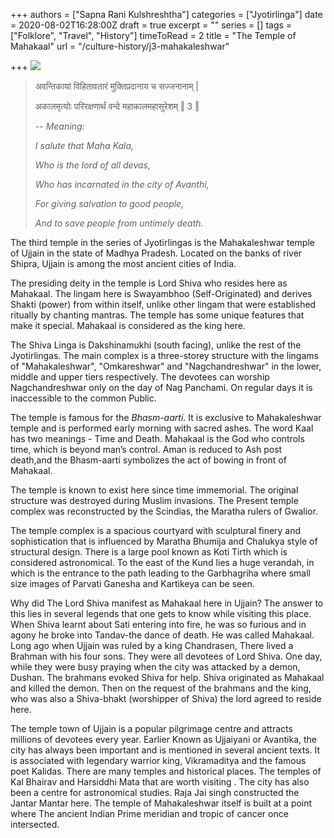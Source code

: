 +++
authors = ["Sapna Rani Kulshreshtha"]
categories = ["Jyotirlinga"]
date = 2020-08-02T16:28:00Z
draft = true
excerpt = ""
series = []
tags = ["Folklore", "Travel", "History"]
timeToRead = 2
title = "The Temple of Mahakaal"
url = "/culture-history/j3-mahakaleshwar"

+++
![](/images/mahakal_temple_ujjain.JPG)

> अवन्तिकायां विहितावतारं मुक्तिप्रदानाय च सज्जनानाम् |
>
> अकालमृत्योः परिरक्षणार्थं वन्दे महाकालमहासुरेशम् ‖ 3 ‖
>
> _-- Meaning:_
>
> _I salute that Maha Kala,_
>
> _Who is the lord of all devas,_
>
> _Who has incarnated in the city of Avanthi,_
>
> _For giving salvation to good people,_
>
> _And to save people from untimely death._

The third temple in the series of Jyotirlingas is the Mahakaleshwar temple of Ujjain in the state of Madhya Pradesh. Located on the banks of river Shipra, Ujjain is among the most ancient cities of India.

The presiding deity in the temple is Lord Shiva who resides here as Mahakaal. The lingam here is Swayambhoo (Self-Originated) and derives Shakti (power) from within itself, unlike other lingam that were established ritually by chanting mantras. The temple has some unique features that make it special. Mahakaal is considered as the king here.

The Shiva Linga is Dakshinamukhi (south facing), unlike the rest of the Jyotirlingas. The main complex is a three-storey structure with the lingams of "Mahakaleshwar", "Omkareshwar" and "Nagchandreshwar" in the lower, middle and upper tiers respectively. The devotees can worship Nagchandreshwar only on the day of Nag Panchami. On regular days it is inaccessible to the common Public.

The temple is famous for the _Bhasm-aarti_. It is exclusive to Mahakaleshwar temple and is performed early morning with sacred ashes. The word Kaal has two meanings - Time and Death. Mahakaal is the God who controls time, which is beyond man’s control. Aman is reduced to Ash post death,and the Bhasm-aarti symbolizes the act of bowing in front of Mahakaal.

The temple is known to exist here since time immemorial. The original structure was destroyed during Muslim invasions. The Present temple complex was reconstructed by the Scindias, the Maratha rulers of Gwalior.

The temple complex is a spacious courtyard with sculptural finery and sophistication that is influenced by Maratha Bhumija and Chalukya style of structural design. There is a large pool known as Koti Tirth which is considered astronomical. To the east of the Kund lies a huge verandah, in which is the entrance to the path leading to the Garbhagriha where small size images of Parvati Ganesha and Kartikeya can be seen.

Why did The Lord Shiva manifest as Mahakaal here in Ujjain? The answer to this lies in several legends that one gets to know while visiting this place. When Shiva learnt about Sati entering into fire, he was so furious and in agony he broke into Tandav-the dance of death. He was called Mahakaal. Long ago when Ujjain was ruled by a king Chandrasen, There lived a Brahman with his four sons. They were all devotees of Lord Shiva. One day, while they were busy praying when the city was attacked by a demon, Dushan. The brahmans evoked Shiva for help. Shiva originated as Mahakaal and killed the demon. Then on the request of the brahmans and the king, who was also a Shiva-bhakt (worshipper of Shiva) the lord agreed to reside here.

The temple town of Ujjain is a popular pilgrimage centre and attracts millions of devotees every year. Earlier Known as Ujjaiyani or Avantika, the city has always been important and is mentioned in several ancient texts. It is associated with legendary warrior king, Vikramaditya and the famous poet Kalidas. There are many temples and historical places. The temples of Kal Bhairav and Harsiddhi Mata that are worth visiting . The city has also been a centre for astronomical studies. Raja Jai singh constructed the Jantar Mantar here. The temple of Mahakaleshwar itself is built at a point where The ancient Indian Prime meridian and tropic of cancer once intersected.